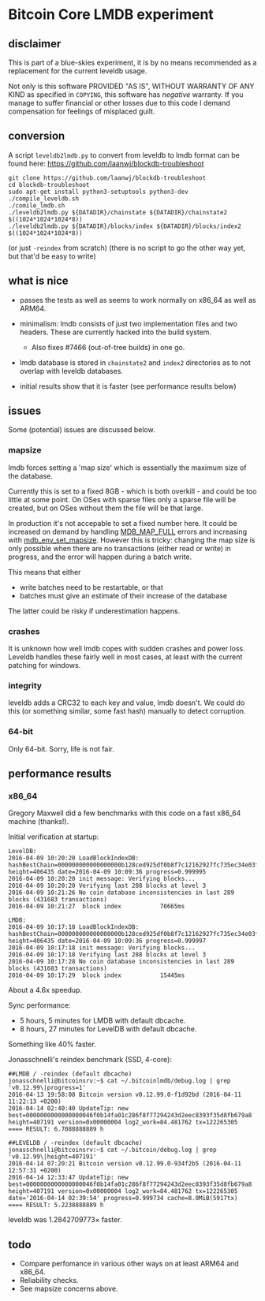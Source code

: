 Bitcoin Core LMDB experiment
==============================

disclaimer
-----------

This is part of a blue-skies experiment, it is by no means recommended as a
replacement for the current leveldb usage.

Not only is this software PROVIDED "AS IS", WITHOUT WARRANTY OF ANY KIND as
specified in `COPYING`, this software has *negative* warranty. If you manage to
suffer financial or other losses due to this code I demand compensation for
feelings of misplaced guilt.

conversion
-----------

A script `leveldb2lmdb.py` to convert from leveldb to lmdb format can be found here:
https://github.com/laanwj/blockdb-troubleshoot

    git clone https://github.com/laanwj/blockdb-troubleshoot
    cd blockdb-troubleshoot
    sudo apt-get install python3-setuptools python3-dev
    ./compile_leveldb.sh
    ./comile_lmdb.sh
    ./leveldb2lmdb.py ${DATADIR}/chainstate ${DATADIR}/chainstate2 $((1024*1024*1024*8))
    ./leveldb2lmdb.py ${DATADIR}/blocks/index ${DATADIR}/blocks/index2 $((1024*1024*1024*8)) 

(or just `-reindex` from scratch)
(there is no script to go the other way yet, but that'd be easy to write)

what is nice
--------------

- passes the tests as well as seems to work normally on x86_64 as well as ARM64.

- minimalism: lmdb consists of just two implementation files and two headers. These are currently hacked
  into the build system.

  - Also fixes #7466 (out-of-tree builds) in one go.

- lmdb database is stored in `chainstate2` and `index2` directories as to not overlap with leveldb
  databases.

- initial results show that it is faster (see performance results below)

issues
---------

Some (potential) issues are discussed below.

### mapsize

lmdb forces setting a 'map size' which is essentially the maximum size of the database.

Currently this is set to a fixed 8GB - which is both overkill - and could be too little at some point.
On OSes with sparse files only a sparse file will be created, but on OSes without them
the file will be that large.

In production it's not accepable to set a fixed number here.
It could be increased on demand by handling [MDB_MAP_FULL](http://symas.com/mdb/doc/group__errors.html#ga0a83370402a060c9175100d4bbfb9f25)
errors and increasing with [mdb_env_set_mapsize](http://symas.com/mdb/doc/group__mdb.html#gaa2506ec8dab3d969b0e609cd82e619e5).
However this is tricky: changing the map size is only possible when there are no transactions
(either read or write) in progress, and the error will happen during a batch write.

This means that either

- write batches need to be restartable, or that 
- batches must give an estimate of their increase of the database

The latter could be risky if underestimation happens.

### crashes

It is unknown how well lmdb copes with sudden crashes and power loss.
Leveldb handles these fairly well in most cases, at least with the current patching
for windows.

### integrity

leveldb adds a CRC32 to each key and value, lmdb doesn't.
We could do this (or something similar, some fast hash) manually to detect corruption.

### 64-bit

Only 64-bit. Sorry, life is not fair.

performance results
--------------------

### x86_64

Gregory Maxwell did a few benchmarks with this code on a fast x86_64 machine (thanks!).

Initial verification at startup:
```
LevelDB:
2016-04-09 10:20:20 LoadBlockIndexDB: hashBestChain=000000000000000000b128ced925df0b8f7c12162927fc735ec34e03f26a7e22 height=406435 date=2016-04-09 10:09:36 progress=0.999995
2016-04-09 10:20:20 init message: Verifying blocks...
2016-04-09 10:20:20 Verifying last 288 blocks at level 3
2016-04-09 10:21:26 No coin database inconsistencies in last 289 blocks (431683 transactions)
2016-04-09 10:21:27  block index           70665ms

LMDB:
2016-04-09 10:17:18 LoadBlockIndexDB: hashBestChain=000000000000000000b128ced925df0b8f7c12162927fc735ec34e03f26a7e22 height=406435 date=2016-04-09 10:09:36 progress=0.999997
2016-04-09 10:17:18 init message: Verifying blocks...
2016-04-09 10:17:18 Verifying last 288 blocks at level 3
2016-04-09 10:17:28 No coin database inconsistencies in last 289 blocks (431683 transactions)
2016-04-09 10:17:29  block index           15445ms
```
About a 4.6x speedup.

Sync performance:

- 5 hours, 5 minutes for LMDB with default dbcache.
- 8 hours, 27 minutes for LevelDB with default dbcache.

Something like 40% faster.

Jonasschnelli's reindex benchmark (SSD, 4-core):

    ##LMDB / -reindex (default dbcache)
    jonasschnelli@bitcoinsrv:~$ cat ~/.bitcoinlmdb/debug.log | grep 'v0.12.99\|progress=1'
    2016-04-13 19:58:08 Bitcoin version v0.12.99.0-f1d92bd (2016-04-11 11:22:13 +0200)
    2016-04-14 02:40:40 UpdateTip: new best=0000000000000000046f0b14fa01c286f8f77294243d2eec8393f35d8fb679a8 height=407191 version=0x00000004 log2_work=84.481762 tx=122265305 
    ==== RESULT: 6.7088888889 h

    ##LEVELDB / -reindex (default dbcache)
    jonasschnelli@bitcoinsrv:~$ cat ~/.bitcoin/debug.log | grep 'v0.12.99\|height=407191'
    2016-04-14 07:20:21 Bitcoin version v0.12.99.0-934f2b5 (2016-04-11 12:57:31 +0200)
    2016-04-14 12:33:47 UpdateTip: new best=0000000000000000046f0b14fa01c286f8f77294243d2eec8393f35d8fb679a8 height=407191 version=0x00000004 log2_work=84.481762 tx=122265305 date='2016-04-14 02:39:54' progress=0.999734 cache=8.0MiB(5917tx)
    ==== RESULT: 5.2238888889 h

leveldb was 1.2842709773× faster.

todo
------

- Compare perfomance in various other ways on at least ARM64 and x86_64.
- Reliability checks.
- See mapsize concerns above.
